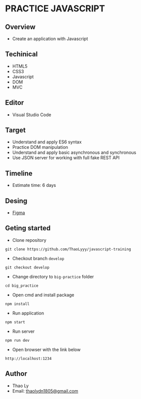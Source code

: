 # PRACTICE JAVASCRIPT

## Overview

- Create an application with Javascript

## Techinical

- HTML5
- CSS3
- Javascript
- DOM
- MVC

## Editor

- Visual Studio Code

## Target

- Understand and apply ES6 syntax
- Practice DOM manipulation
- Understand and apply basic asynchronous and synchronous
- Use JSON server for working with full fake REST API

## Timeline

- Estimate time: 6 days

## Desing

- [Figma](https://www.figma.com/file/vvPw8UG7QVPG46FgsCMc1s/Course-Management)

## Geting started

- Clone repository

```
git clone https://github.com/ThaoLyyy/javascript-training
```

- Checkout branch `develop`

```
git checkout develop
```

- Change directory to `big-practice` folder

```
cd big_practice
```

- Open cmd and install package

```
npm install
```
- Run application

```
npm start
```
- Run server

```
npm run dev
```
- Open browser with the link below

```
http://localhost:1234
```

## Author

- Thao Ly
- Email: thaolydn1805@gmail.com

